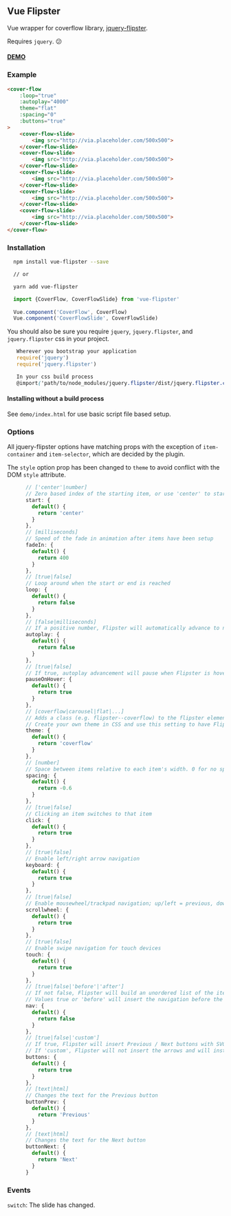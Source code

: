 Vue Flipster
------------

Vue wrapper for coverflow library, [jquery-flipster](https://github.com/drien/jquery-flipster).

Requires `jquery`.  😕

#### [DEMO](https://cdn.rawgit.com/incraigulous/vue-flipster/a7fa8f6d/demo/index.html)

### Example

```HTML
<cover-flow 
    :loop="true" 
    :autoplay="4000" 
    theme="flat" 
    :spacing="0" 
    :buttons="true"
>
    <cover-flow-slide>
        <img src="http://via.placeholder.com/500x500">
    </cover-flow-slide>
    <cover-flow-slide>
        <img src="http://via.placeholder.com/500x500">
    </cover-flow-slide>
    <cover-flow-slide>
        <img src="http://via.placeholder.com/500x500">
    </cover-flow-slide>
    <cover-flow-slide>
        <img src="http://via.placeholder.com/500x500">
    </cover-flow-slide>
    <cover-flow-slide>
        <img src="http://via.placeholder.com/500x500">
    </cover-flow-slide>
</cover-flow>
```
### Installation

```bash
  npm install vue-flipster --save 

  // or

  yarn add vue-flipster
```

```js
  import {CoverFlow, CoverFlowSlide} from 'vue-flipster'
  
  Vue.component('CoverFlow', CoverFlow)
  Vue.component('CoverFlowSlide', CoverFlowSlide)
```

You should also be sure you require `jquery`, `jquery.flipster`, and `jquery.flipster` css in your project.

```js
   Wherever you bootstrap your application
   require('jquery')
   require('jquery.flipster')
```

```scss
   In your css build process
   @import('path/to/node_modules/jquery.flipster/dist/jquery.flipster.css');
```

#### Installing without a build process

See `demo/index.html` for use basic script file based setup.



### Options

All jquery-flipster options have matching props with the exception of `item-container` and `item-selector`, which are decided by the plugin.

The `style` option prop has been changed to `theme` to avoid conflict with the DOM `style` attribute.

```js
      // ['center'|number]
      // Zero based index of the starting item, or use 'center' to start in the middle
      start: {
        default() {
          return 'center'
        }
      },
      // [milliseconds]
      // Speed of the fade in animation after items have been setup
      fadeIn: {
        default() {
          return 400
        }
      },
      // [true|false]
      // Loop around when the start or end is reached
      loop: {
        default() {
          return false
        }
      },
      // [false|milliseconds]
      // If a positive number, Flipster will automatically advance to next item after that number of milliseconds
      autoplay: {
        default() {
          return false
        }
      },
      // [true|false]
      // If true, autoplay advancement will pause when Flipster is hovered
      pauseOnHover: {
        default() {
          return true
        }
      },
      // [coverflow|carousel|flat|...]
      // Adds a class (e.g. flipster--coverflow) to the flipster element to switch between display styles
      // Create your own theme in CSS and use this setting to have Flipster add the custom class
      theme: {
        default() {
          return 'coverflow'
        }
      },
      // [number]
      // Space between items relative to each item's width. 0 for no spacing, negative values to overlap
      spacing: {
        default() {
          return -0.6
        }
      },
      // [true|false]
      // Clicking an item switches to that item
      click: {
        default() {
          return true
        }
      },
      // [true|false]
      // Enable left/right arrow navigation
      keyboard: {
        default() {
          return true
        }
      },
      // [true|false]
      // Enable mousewheel/trackpad navigation; up/left = previous, down/right = next 
      scrollwheel: {
        default() {
          return true
        }
      },
      // [true|false]
      // Enable swipe navigation for touch devices
      touch: {
        default() {
          return true
        }
      },
      // [true|false|'before'|'after']
      // If not false, Flipster will build an unordered list of the items
      // Values true or 'before' will insert the navigation before the items, 'after' will append the navigation after the items
      nav: {
        default() {
          return false
        }
      },
      // [true|false|'custom']
      // If true, Flipster will insert Previous / Next buttons with SVG arrows
      // If 'custom', Flipster will not insert the arrows and will instead use the values of `buttonPrev` and `buttonNext`
      buttons: {
        default() {
          return true
        }
      },
      // [text|html]
      // Changes the text for the Previous button
      buttonPrev: {
        default() {
          return 'Previous'
        }
      },
      // [text|html]
      // Changes the text for the Next button
      buttonNext: {
        default() {
          return 'Next'
        }
      }
```

### Events
`switch`: The slide has changed.

